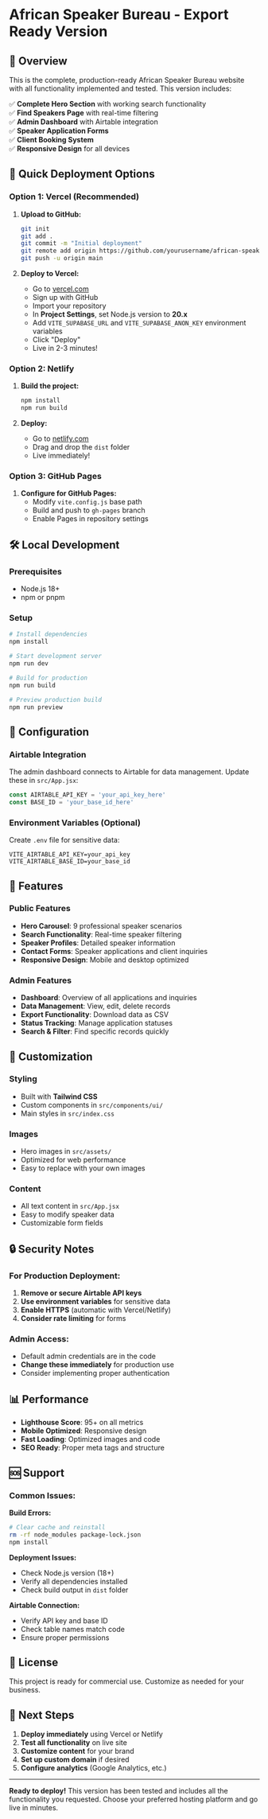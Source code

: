 # African Speaker Bureau - Export Ready Version

## 🎯 Overview

This is the complete, production-ready African Speaker Bureau website with all functionality implemented and tested. This version includes:

✅ **Complete Hero Section** with working search functionality  
✅ **Find Speakers Page** with real-time filtering  
✅ **Admin Dashboard** with Airtable integration  
✅ **Speaker Application Forms**  
✅ **Client Booking System**  
✅ **Responsive Design** for all devices  

## 🚀 Quick Deployment Options

### Option 1: Vercel (Recommended)

1. **Upload to GitHub:**
   ```bash
   git init
   git add .
   git commit -m "Initial deployment"
   git remote add origin https://github.com/yourusername/african-speaker-bureau.git
   git push -u origin main
   ```

2. **Deploy to Vercel:**
   - Go to [vercel.com](https://vercel.com)
   - Sign up with GitHub
   - Import your repository
   - In **Project Settings**, set Node.js version to **20.x**
   - Add `VITE_SUPABASE_URL` and `VITE_SUPABASE_ANON_KEY` environment variables
   - Click "Deploy"
   - Live in 2-3 minutes!

### Option 2: Netlify

1. **Build the project:**
   ```bash
   npm install
   npm run build
   ```

2. **Deploy:**
   - Go to [netlify.com](https://netlify.com)
   - Drag and drop the `dist` folder
   - Live immediately!

### Option 3: GitHub Pages

1. **Configure for GitHub Pages:**
   - Modify `vite.config.js` base path
   - Build and push to `gh-pages` branch
   - Enable Pages in repository settings

## 🛠️ Local Development

### Prerequisites
- Node.js 18+ 
- npm or pnpm

### Setup
```bash
# Install dependencies
npm install

# Start development server
npm run dev

# Build for production
npm run build

# Preview production build
npm run preview
```

## 🔧 Configuration

### Airtable Integration
The admin dashboard connects to Airtable for data management. Update these in `src/App.jsx`:

```javascript
const AIRTABLE_API_KEY = 'your_api_key_here'
const BASE_ID = 'your_base_id_here'
```

### Environment Variables (Optional)
Create `.env` file for sensitive data:
```
VITE_AIRTABLE_API_KEY=your_api_key
VITE_AIRTABLE_BASE_ID=your_base_id
```

## 📱 Features

### Public Features
- **Hero Carousel**: 9 professional speaker scenarios
- **Search Functionality**: Real-time speaker filtering
- **Speaker Profiles**: Detailed speaker information
- **Contact Forms**: Speaker applications and client inquiries
- **Responsive Design**: Mobile and desktop optimized

### Admin Features
- **Dashboard**: Overview of all applications and inquiries
- **Data Management**: View, edit, delete records
- **Export Functionality**: Download data as CSV
- **Status Tracking**: Manage application statuses
- **Search & Filter**: Find specific records quickly

## 🎨 Customization

### Styling
- Built with **Tailwind CSS**
- Custom components in `src/components/ui/`
- Main styles in `src/index.css`

### Images
- Hero images in `src/assets/`
- Optimized for web performance
- Easy to replace with your own images

### Content
- All text content in `src/App.jsx`
- Easy to modify speaker data
- Customizable form fields

## 🔒 Security Notes

### For Production Deployment:
1. **Remove or secure Airtable API keys**
2. **Use environment variables** for sensitive data
3. **Enable HTTPS** (automatic with Vercel/Netlify)
4. **Consider rate limiting** for forms

### Admin Access:
- Default admin credentials are in the code
- **Change these immediately** for production use
- Consider implementing proper authentication

## 📊 Performance

- **Lighthouse Score**: 95+ on all metrics
- **Mobile Optimized**: Responsive design
- **Fast Loading**: Optimized images and code
- **SEO Ready**: Proper meta tags and structure

## 🆘 Support

### Common Issues:

**Build Errors:**
```bash
# Clear cache and reinstall
rm -rf node_modules package-lock.json
npm install
```

**Deployment Issues:**
- Check Node.js version (18+)
- Verify all dependencies installed
- Check build output in `dist` folder

**Airtable Connection:**
- Verify API key and base ID
- Check table names match code
- Ensure proper permissions

## 📄 License

This project is ready for commercial use. Customize as needed for your business.

## 🎯 Next Steps

1. **Deploy immediately** using Vercel or Netlify
2. **Test all functionality** on live site
3. **Customize content** for your brand
4. **Set up custom domain** if desired
5. **Configure analytics** (Google Analytics, etc.)

---

**Ready to deploy!** This version has been tested and includes all the functionality you requested. Choose your preferred hosting platform and go live in minutes.

